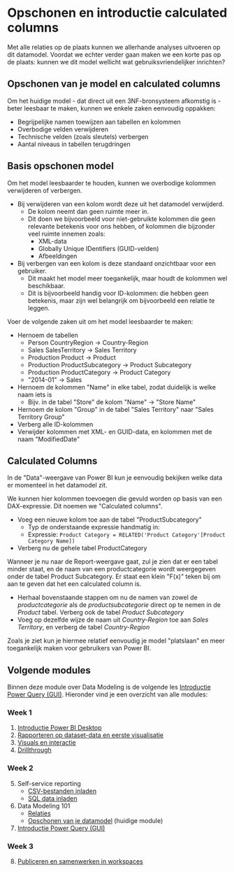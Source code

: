 # Opschonen en introductie calculated columns

Met alle relaties op de plaats kunnen we allerhande analyses uitvoeren op dit datamodel. Voordat we echter verder gaan maken we een korte pas op de plaats: kunnen we dit model wellicht wat gebruiksvriendelijker inrichten?

## Opschonen van je model en calculated columns

Om het huidige model - dat direct uit een 3NF-bronsysteem afkomstig is - beter leesbaar te maken, kunnen we enkele zaken eenvoudig oppakken:

* Begrijpelijke namen toewijzen aan tabellen en kolommen
* Overbodige velden verwijderen
* Technische velden (zoals sleutels) verbergen
* Aantal niveaus in tabellen terugdringen

## Basis opschonen model

Om het model leesbaarder te houden, kunnen we overbodige kolommen verwijderen of verbergen.

* Bij verwijderen van een kolom wordt deze uit het datamodel verwijderd.
  * De kolom neemt dan geen ruimte meer in.
  * Dit doen we bijvoorbeeld voor niet-gebruikte kolommen die geen relevante betekenis voor ons hebben, of kolommen die bijzonder veel ruimte innemen zoals:
    * XML-data
    * Globally Unique IDentifiers (GUID-velden)
    * Afbeeldingen
* Bij verbergen van een kolom is deze standaard onzichtbaar voor een gebruiker.
  * Dit maakt het model meer toegankelijk, maar houdt de kolommen wel beschikbaar.
  * Dit is bijvoorbeeld handig voor ID-kolommen: die hebben geen betekenis, maar zijn wel belangrijk om bijvoorbeeld een relatie te leggen.

Voer de volgende zaken uit om het model leesbaarder te maken:

* Hernoem de tabellen
  * Person CountryRegion -> Country-Region
  * Sales SalesTerritory -> Sales Territory
  * Production Product -> Product
  * Production ProductSubcategory -> Product Subcategory
  * Production ProductCategory -> Product Category
  * "2014-01" -> Sales
* Hernoem de kolommen "Name" in elke tabel, zodat duidelijk is welke naam iets is
  * Bijv. in de tabel "Store" de kolom "Name" -> "Store Name"
* Hernoem de kolom "Group" in de tabel "Sales Territory" naar "Sales Territory Group"
* Verberg alle ID-kolommen
* Verwijder kolommen met XML- en GUID-data, en kolommen met de naam "ModifiedDate"

## Calculated Columns

In de "Data"-weergave van Power BI kun je eenvoudig bekijken welke data er momenteel in het datamodel zit.

We kunnen hier kolommen toevoegen die gevuld worden op basis van een DAX-expressie. Dit noemen we "Calculated columns".

* Voeg een nieuwe kolom toe aan de tabel "ProductSubcategory"
  * Typ de onderstaande expressie handmatig in:
  * Expressie: `Product Category = RELATED('Product Category'[Product Category Name])`
* Verberg nu de gehele tabel ProductCategory

Wanneer je nu naar de Report-weergave gaat, zul je zien dat er een tabel minder staat, en de naam van een productcategorie wordt weergegeven onder de tabel Product Subcategory. Er staat een klein "F(x)" teken bij om aan te geven dat het een calculated column is.

* Herhaal bovenstaande stappen om nu de namen van zowel de *productcategorie* als de *productsubcategorie* direct op te nemen in de *Product* tabel. Verberg ook de tabel *Product Subcategory*
* Voeg op dezelfde wijze de naam uit *Country-Region* toe aan *Sales Territory*, en verberg de tabel *Country-Region*

Zoals je ziet kun je hiermee relatief eenvoudig je model "platslaan" en meer toegankelijk maken voor gebruikers van Power BI.

## Volgende modules

Binnen deze module over Data Modeling is de volgende les [Introductie Power Query (GUI)](../07-power-query-gui/11-power-query.md). Hieronder vind je een overzicht van alle modules:

### Week 1

1. [Introductie Power BI Desktop](../01-introduction/01-introduction-powerbi-desktop.md)
2. [Rapporteren op dataset-data en eerste visualisatie](../02-reporting-on-dataset/02-reporting-on-dataset.md)
3. [Visuals en interactie](../03-visuals-and-interaction/03-visuals-and-interaction.md)
4. [Drillthrough](../04-drillthrough/04-drillthrough.md)

### Week 2

5. Self-service reporting
   * [CSV-bestanden inladen](../05-self-service-reporting/06-csv-inladen.md)
   * [SQL data inladen](../05-self-service-reporting/07-sql-inladen.md)
6. Data Modeling 101
   * [Relaties](../06-data-modeling-101/08-relaties.md)
   * [Opschonen van je datamodel](../06-data-modeling-101/09-opschonen.md) (huidige module)
7. [Introductie Power Query (GUI)](../07-power-query-gui/11-power-query.md)

### Week 3

8. [Publiceren en samenwerken in workspaces](../08-publishing-and-collaboration-in-workspaces/05-publishing-and-collaboration-in-workspaces.md)